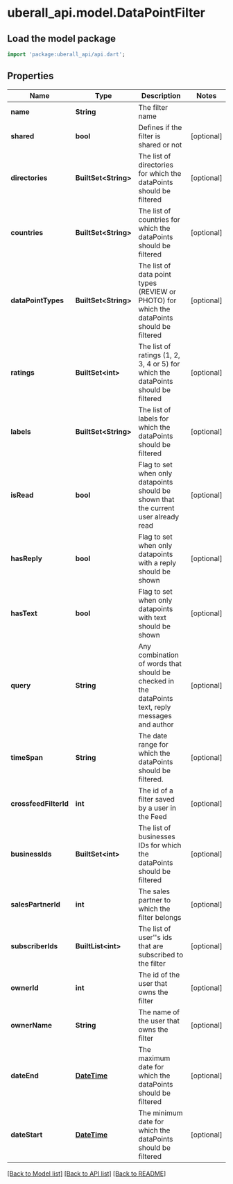 # uberall_api.model.DataPointFilter

## Load the model package
```dart
import 'package:uberall_api/api.dart';
```

## Properties
Name | Type | Description | Notes
------------ | ------------- | ------------- | -------------
**name** | **String** | The filter name | 
**shared** | **bool** | Defines if the filter is shared or not | [optional] 
**directories** | **BuiltSet&lt;String&gt;** | The list of directories for which the dataPoints should be filtered | [optional] 
**countries** | **BuiltSet&lt;String&gt;** | The list of countries for which the dataPoints should be filtered | [optional] 
**dataPointTypes** | **BuiltSet&lt;String&gt;** | The list of data point types (REVIEW or PHOTO) for which the dataPoints should be filtered | [optional] 
**ratings** | **BuiltSet&lt;int&gt;** | The list of ratings (1, 2, 3, 4 or 5) for which the dataPoints should be filtered | [optional] 
**labels** | **BuiltSet&lt;String&gt;** | The list of labels for which the dataPoints should be filtered | [optional] 
**isRead** | **bool** | Flag to set when only datapoints should be shown that the current user already read | [optional] 
**hasReply** | **bool** | Flag to set when only datapoints with a reply should be shown | [optional] 
**hasText** | **bool** | Flag to set when only datapoints with text should be shown | [optional] 
**query** | **String** | Any combination of words that should be checked in the dataPoints text, reply messages and author | [optional] 
**timeSpan** | **String** | The date range for which the dataPoints should be filtered. | [optional] 
**crossfeedFilterId** | **int** | The id of a filter saved by a user in the Feed | [optional] 
**businessIds** | **BuiltSet&lt;int&gt;** | The list of businesses IDs for which the dataPoints should be filtered | [optional] 
**salesPartnerId** | **int** | The sales partner to which the filter belongs | [optional] 
**subscriberIds** | **BuiltList&lt;int&gt;** | The list of user''s ids that are subscribed to the filter | [optional] 
**ownerId** | **int** | The id of the user that owns the filter | [optional] 
**ownerName** | **String** | The name of the user that owns the filter | [optional] 
**dateEnd** | [**DateTime**](DateTime.md) | The maximum date for which the dataPoints should be filtered | [optional] 
**dateStart** | [**DateTime**](DateTime.md) | The minimum date for which the dataPoints should be filtered | [optional] 

[[Back to Model list]](../README.md#documentation-for-models) [[Back to API list]](../README.md#documentation-for-api-endpoints) [[Back to README]](../README.md)



